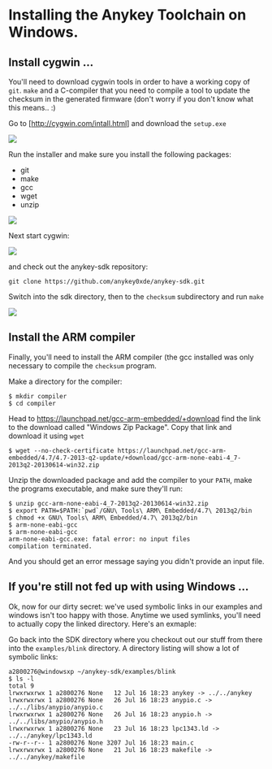 # Installing the Anykey Toolchain on Windows.

## Install cygwin ...

You'll need to download cygwin tools in order to have a working copy of
`git`. `make` and a C-compiler that you need to compile a tool to update
the checksum in the generated firmware (don't worry if you don't know
what this means.. :)

Go to [http://cygwin.com/intall.html] and download the `setup.exe`

![](https://raw.github.com/anykey0xde/tutorial/master/img/download_cygwin.png)

Run the installer and make sure you install the following packages:

* git
* make
* gcc
* wget
* unzip

![](https://raw.github.com/anykey0xde/tutorial/master/img/cygwin.gcc.png)

Next start cygwin:

![](https://raw.github.com/anykey0xde/tutorial/master/img/cygwin.start.png)

and check out the anykey-sdk repository:

    git clone https://github.com/anykey0xde/anykey-sdk.git

Switch into the sdk directory, then to the `checksum` subdirectory and run `make`

![](https://raw.github.com/anykey0xde/tutorial/master/img/cygwin.step1.png)


## Install the ARM compiler

Finally, you'll need to install the ARM compiler (the gcc installed was only necessary to compile the `checksum` program.

Make a directory for the compiler:

    $ mkdir compiler
    $ cd compiler

Head to https://launchpad.net/gcc-arm-embedded/+download find the link to the download called "Windows Zip Package". Copy that link and download it using `wget`

    $ wget --no-check-certificate https://launchpad.net/gcc-arm-embedded/4.7/4.7-2013-q2-update/+download/gcc-arm-none-eabi-4_7-2013q2-20130614-win32.zip
    
Unzip the downloaded package and add the compiler to your `PATH`, make the programs executable, and make sure they'll run:

    $ unzip gcc-arm-none-eabi-4_7-2013q2-20130614-win32.zip
    $ export PATH=$PATH:`pwd`/GNU\ Tools\ ARM\ Embedded/4.7\ 2013q2/bin
    $ chmod +x GNU\ Tools\ ARM\ Embedded/4.7\ 2013q2/bin
    $ arm-none-eabi-gcc
    $ arm-none-eabi-gcc
    arm-none-eabi-gcc.exe: fatal error: no input files
    compilation terminated.

And you should get an error message saying you didn't provide an input file.

## If you're still not fed up with using Windows ...

Ok, now for our dirty secret: we've used symbolic links in our examples and windows isn't too happy with those. Anytime we used symlinks, you'll need to actually copy the linked directory. Here's an exmaple:

Go back into the SDK directory where you checkout out our stuff from there into the `examples/blink` directory. A directory listing will show a lot of symbolic links:

    a2800276@windowsxp ~/anykey-sdk/examples/blink
    $ ls -l
    total 9
    lrwxrwxrwx 1 a2800276 None   12 Jul 16 18:23 anykey -> ../../anykey
    lrwxrwxrwx 1 a2800276 None   26 Jul 16 18:23 anypio.c -> ../../libs/anypio/anypio.c
    lrwxrwxrwx 1 a2800276 None   26 Jul 16 18:23 anypio.h -> ../../libs/anypio/anypio.h  
    lrwxrwxrwx 1 a2800276 None   23 Jul 16 18:23 lpc1343.ld -> ../../anykey/lpc1343.ld
    -rw-r--r-- 1 a2800276 None 3207 Jul 16 18:23 main.c
    lrwxrwxrwx 1 a2800276 None   21 Jul 16 18:23 makefile -> ../../anykey/makefile



